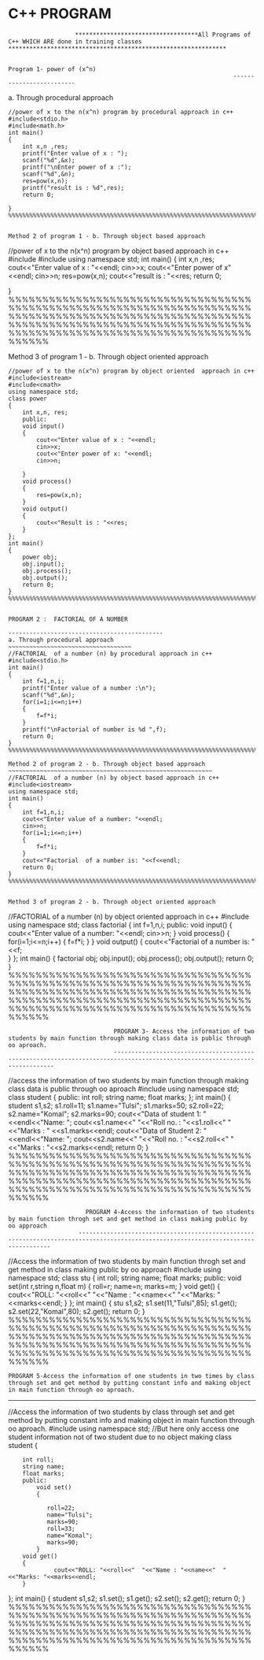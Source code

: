 # C++ PROGRAM

                       ***********************************All Programs of C++ WHICH ARE done in training classes **************************************************************

                                                                    Program 1- power of (x^n)
                                                                    -------------------------
								    
a. Through procedural approach
~~~~~~~~~~~~~~~~~~~~~~~~~~~~~~~~~~~
//power of x to the n(x^n) program by procedural approach in c++
#include<stdio.h>
#include<math.h>
int main()
{
	int x,n ,res;
	printf("Enter value of x : ");
	scanf("%d",&x);
	printf("\nEnter power of x :");
	scanf("%d",&n);
	res=pow(x,n);
	printf("result is : %d",res);
	return 0;
	
}
%%%%%%%%%%%%%%%%%%%%%%%%%%%%%%%%%%%%%%%%%%%%%%%%%%%%%%%%%%%%%%%%%%%%%%%%%%%%%%%%%%%%%%%%%%%%%%%%%%%%%%%%%%%%%%%%%%%%%%%%%%%%%%%%%%%%%%%%%%%%%%%%%%%%%%%%%%%%%%%%%%%%%%%%%%%%%%%%%%%%%%%


Method 2 of program 1 - b. Through object based approach
~~~~~~~~~~~~~~~~~~~~~~~~~~~~~~~~~~~~~~~~~~~~~~~~~~~~~~~~~~
//power of x to the n(x^n) program by object based approach in c++
#include<iostream>
#include<cmath>
using namespace std;
int main()
{
	int x,n ,res;
	cout<<"Enter value of x : "<<endl;
	cin>>x;
	cout<<"Enter power of x"<<endl;
	cin>>n;
	res=pow(x,n);
	cout<<"result is :  "<<res;
	return 0;
	
}
%%%%%%%%%%%%%%%%%%%%%%%%%%%%%%%%%%%%%%%%%%%%%%%%%%%%%%%%%%%%%%%%%%%%%%%%%%%%%%%%%%%%%%%%%%%%%%%%%%%%%%%%%%%%%%%%%%%%%%%%%%%%%%%%%%%%%%%%%%%%%%%%%%%%%%%%%%%%%%%%%%%%%%%%%%%%%%%%%%%%%%%%%%

Method 3 of program 1 - b. Through object oriented approach
~~~~~~~~~~~~~~~~~~~~~~~~~~~~~~~~~~~~~~~~~~~~~~~~~~~~~~~~~~~~~~~
//power of x to the n(x^n) program by object oriented  approach in c++
#include<iostream>
#include<cmath>
using namespace std;
class power
{
	int x,n, res;
	public:
	void input()
	{
		cout<<"Enter value of x : "<<endl;
		cin>>x;
		cout<<"Enter power of x: "<<endl;
		cin>>n;
		
	}
	void process()
	{
		res=pow(x,n);
	}
	void output()
	{
		cout<<"Result is : "<<res;
	}
};
int main()
{
	power obj;
	obj.input();
	obj.process();
	obj.output();
	return 0;
}
%%%%%%%%%%%%%%%%%%%%%%%%%%%%%%%%%%%%%%%%%%%%%%%%%%%%%%%%%%%%%%%%%%%%%%%%%%%%%%%%%%%%%%%%%%%%%%%%%%%%%%%%%%%%%%%%%%%%%%%%%%%%%%%%%%%%%%%%%%%%%%%%%%%%%%%%%%%%%%%%%%%%%%%%%%%%%%%%%%%%%%%%%%

                                                                       PROGRAM 2 :  FACTORIAL OF A NUMBER
                                                                      --------------------------------------------
a. Through procedural approach
~~~~~~~~~~~~~~~~~~~~~~~~~~~~~~~~~~~
//FACTORIAL  of a number (n) by procedural approach in c++
#include<stdio.h>
int main()
{
	int f=1,n,i;
	printf("Enter value of a number :\n");
	scanf("%d",&n);
	for(i=1;i<=n;i++)
	{
		f=f*i;
	}
	printf("\nFactorial of number is %d ",f);
	return 0;
}
%%%%%%%%%%%%%%%%%%%%%%%%%%%%%%%%%%%%%%%%%%%%%%%%%%%%%%%%%%%%%%%%%%%%%%%%%%%%%%%%%%%%%%%%%%%%%%%%%%%%%%%%%%%%%%%%%%%%%%%%%%%%%%%%%%%%%%%%%%%%%%%%%%%%%%%%%%%%%%%%%%%%%%%%%%%%%%%%%%%%%%%%%%

Method 2 of program 2 - b. Through object based approach
~~~~~~~~~~~~~~~~~~~~~~~~~~~~~~~~~~~~~~~~~~~~~~~~~~~~~~~~~~
//FACTORIAL  of a number (n) by object based approach in c++
#include<iostream>
using namespace std;
int main()
{
	int f=1,n,i;
	cout<<"Enter value of a number: "<<endl;
	cin>>n;
	for(i=1;i<=n;i++)
	{
		f=f*i;
	}
	cout<<"Factorial  of a number is: "<<f<<endl;
	return 0;
}
%%%%%%%%%%%%%%%%%%%%%%%%%%%%%%%%%%%%%%%%%%%%%%%%%%%%%%%%%%%%%%%%%%%%%%%%%%%%%%%%%%%%%%%%%%%%%%%%%%%%%%%%%%%%%%%%%%%%%%%%%%%%%%%%%%%%%%%%%%%%%%%%%%%%%%%%%%%%%%%%%%%%%%%%%%%%%%%%%%%%%%%%%%


Method 3 of program 2 - b. Through object oriented approach
~~~~~~~~~~~~~~~~~~~~~~~~~~~~~~~~~~~~~~~~~~~~~~~~~~~~~~~~~~~~~~~
//FACTORIAL  of a number (n) by object oriented approach in c++
#include<iostream>
using namespace std;
class factorial
{
	int f=1,n,i;
	public:
		void input()
		{
			  cout<<"Enter value of a number: "<<endl;
        cin>>n;	
		}
		void process()
		{
				for(i=1;i<=n;i++)
     	{
	     	f=f*i;
      }
		}
		void output()
		{
			  cout<<"Factorial of a number is: "<<f;	
		}
	};
int main()
{
    factorial obj;
    obj.input();
    obj.process();
    obj.output();
	  return 0;
}
%%%%%%%%%%%%%%%%%%%%%%%%%%%%%%%%%%%%%%%%%%%%%%%%%%%%%%%%%%%%%%%%%%%%%%%%%%%%%%%%%%%%%%%%%%%%%%%%%%%%%%%%%%%%%%%%%%%%%%%%%%%%%%%%%%%%%%%%%%%%%%%%%%%%%%%%%%%%%%%%%%%%%%%%%%%%%%%%%%%%%%%%%%



                                  PROGRAM 3- Access the information of two students by main function through making class data is public through oo aproach.
                                  ---------------------------------------------------------------------------------------------------------------------------
//access the information of two students by main function through making class data is public through oo aproach
#include<iostream>
using namespace std;
class student
{
	public:
		int roll;
		string name;
		float marks;
};
int main()
{
	student s1,s2;
	s1.roll=11;
	s1.name="Tulsi";
	s1.marks=50;
	s2.roll=22;
	s2.name="Komal";
	s2.marks=90;
	cout<<"Data of student 1: "<<endl<<"Name:  ";
	cout<<s1.name<<"  "<<"Roll no. : "<<s1.roll<<"  "<<"Marks :  " <<s1.marks<<endl;
	cout<<"Data of Student 2: "<<endl<<"Name:  ";
	cout<<s2.name<<"  "<<"Roll no. : "<<s2.roll<<"  "<<"Marks : "<<s2.marks<<endl;
	return 0;
}
%%%%%%%%%%%%%%%%%%%%%%%%%%%%%%%%%%%%%%%%%%%%%%%%%%%%%%%%%%%%%%%%%%%%%%%%%%%%%%%%%%%%%%%%%%%%%%%%%%%%%%%%%%%%%%%%%%%%%%%%%%%%%%%%%%%%%%%%%%%%%%%%%%%%%%%%%%%%%%%%%%%%%%%%%%%%%%%%%%%%%%%%%%


                          PROGRAM 4-Access the information of two students by main function throgh set and get method in class making public by oo approach
                        ------------------------------------------------------------------------------------------------------------------------------------
//Access the information of two students by main function throgh set and get method in class making public by oo approach
#include<iostream>
using namespace std;
class stu
{
		int roll;
		string name;
		float marks;
		public:
			void set(int r,string n,float m)
			{
				      roll=r;
             	name=n;
            	marks=m;
			}
      void get()
	    {
			   cout<<"ROLL: "<<roll<<"  "<<"Name : "<<name<<"  "<<"Marks: "<<marks<<endl;
      }
};
int main()
{
	stu s1,s2;
	s1.set(11,"Tulsi",85);
	s1.get();
	s2.set(22,"Komal",80);
	s2.get();
  return 0;
}
%%%%%%%%%%%%%%%%%%%%%%%%%%%%%%%%%%%%%%%%%%%%%%%%%%%%%%%%%%%%%%%%%%%%%%%%%%%%%%%%%%%%%%%%%%%%%%%%%%%%%%%%%%%%%%%%%%%%%%%%%%%%%%%%%%%%%%%%%%%%%%%%%%%%%%%%%%%%%%%%%%%%%%%%%%%%%%%%%%%%%%%%%%

    PROGRAM 5-Access the information of one students in two times by class through set and get method by putting constant info and making object in main function through oo aproach. 
  ------------------------------------------------------------------------------------------------------------------------------------------------------------------------------
//Access the information of two students by class through set and get method by putting constant info and making object in main function through oo aproach.
#include<iostream>
using namespace std;           //But here only access one student information not of two student due to no object making 
class student
{
	
		int roll;
		string name;
		float marks;
		public:
			void set()
			{
			   
	           roll=22;
	           name="Tulsi";
	           marks=90;
	           roll=33;
	           name="Komal";
	           marks=90;
			}
	    void get()
	    {
			     cout<<"ROLL: "<<roll<<"  "<<"Name : "<<name<<"  "<<"Marks: "<<marks<<endl;
     	}
 };
int main()
{
   	student s1,s2;
	s1.set();
	s1.get();
	s2.set();
	s2.get();
    return 0;
}    
%%%%%%%%%%%%%%%%%%%%%%%%%%%%%%%%%%%%%%%%%%%%%%%%%%%%%%%%%%%%%%%%%%%%%%%%%%%%%%%%%%%%%%%%%%%%%%%%%%%%%%%%%%%%%%%%%%%%%%%%%%%%%%%%%%%%%%%%%%%%%%%%%%%%%%%%%%%%%%%%%%%%%%%%%%%%%%%%%%%%%%%%%%


